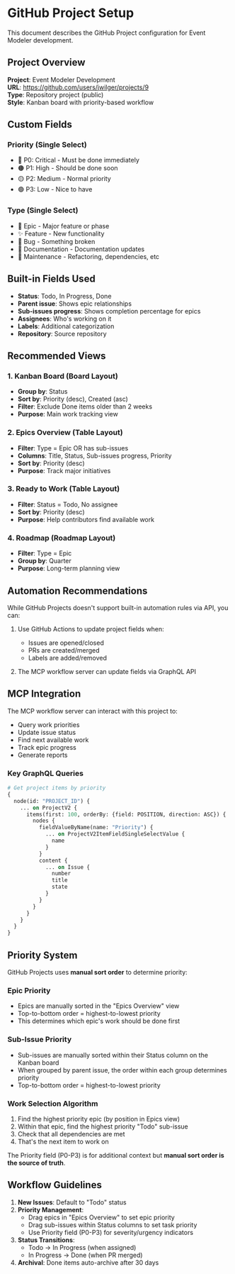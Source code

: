 # GitHub Project Setup

This document describes the GitHub Project configuration for Event Modeler development.

## Project Overview

**Project**: Event Modeler Development  
**URL**: https://github.com/users/jwilger/projects/9  
**Type**: Repository project (public)  
**Style**: Kanban board with priority-based workflow

## Custom Fields

### Priority (Single Select)
- 🔴 P0: Critical - Must be done immediately
- 🟠 P1: High - Should be done soon  
- 🟡 P2: Medium - Normal priority
- 🟢 P3: Low - Nice to have

### Type (Single Select)
- 🎯 Epic - Major feature or phase
- ✨ Feature - New functionality
- 🐛 Bug - Something broken
- 📝 Documentation - Documentation updates
- 🔧 Maintenance - Refactoring, dependencies, etc


## Built-in Fields Used

- **Status**: Todo, In Progress, Done
- **Parent issue**: Shows epic relationships
- **Sub-issues progress**: Shows completion percentage for epics
- **Assignees**: Who's working on it
- **Labels**: Additional categorization
- **Repository**: Source repository

## Recommended Views

### 1. Kanban Board (Board Layout)
- **Group by**: Status
- **Sort by**: Priority (desc), Created (asc)
- **Filter**: Exclude Done items older than 2 weeks
- **Purpose**: Main work tracking view

### 2. Epics Overview (Table Layout)
- **Filter**: Type = Epic OR has sub-issues
- **Columns**: Title, Status, Sub-issues progress, Priority
- **Sort by**: Priority (desc)
- **Purpose**: Track major initiatives

### 3. Ready to Work (Table Layout)
- **Filter**: Status = Todo, No assignee
- **Sort by**: Priority (desc)
- **Purpose**: Help contributors find available work

### 4. Roadmap (Roadmap Layout)
- **Filter**: Type = Epic
- **Group by**: Quarter
- **Purpose**: Long-term planning view

## Automation Recommendations

While GitHub Projects doesn't support built-in automation rules via API, you can:

1. Use GitHub Actions to update project fields when:
   - Issues are opened/closed
   - PRs are created/merged
   - Labels are added/removed

2. The MCP workflow server can update fields via GraphQL API

## MCP Integration

The MCP workflow server can interact with this project to:
- Query work priorities
- Update issue status
- Find next available work
- Track epic progress
- Generate reports

### Key GraphQL Queries

```graphql
# Get project items by priority
{
  node(id: "PROJECT_ID") {
    ... on ProjectV2 {
      items(first: 100, orderBy: {field: POSITION, direction: ASC}) {
        nodes {
          fieldValueByName(name: "Priority") {
            ... on ProjectV2ItemFieldSingleSelectValue {
              name
            }
          }
          content {
            ... on Issue {
              number
              title
              state
            }
          }
        }
      }
    }
  }
}
```

## Priority System

GitHub Projects uses **manual sort order** to determine priority:

### Epic Priority
- Epics are manually sorted in the "Epics Overview" view
- Top-to-bottom order = highest-to-lowest priority
- This determines which epic's work should be done first

### Sub-Issue Priority  
- Sub-issues are manually sorted within their Status column on the Kanban board
- When grouped by parent issue, the order within each group determines priority
- Top-to-bottom order = highest-to-lowest priority

### Work Selection Algorithm
1. Find the highest priority epic (by position in Epics view)
2. Within that epic, find the highest priority "Todo" sub-issue
3. Check that all dependencies are met
4. That's the next item to work on

The Priority field (P0-P3) is for additional context but **manual sort order is the source of truth**.

## Workflow Guidelines

1. **New Issues**: Default to "Todo" status
2. **Priority Management**: 
   - Drag epics in "Epics Overview" to set epic priority
   - Drag sub-issues within Status columns to set task priority
   - Use Priority field (P0-P3) for severity/urgency indicators
3. **Status Transitions**:
   - Todo → In Progress (when assigned)
   - In Progress → Done (when PR merged)
4. **Archival**: Done items auto-archive after 30 days